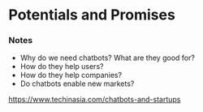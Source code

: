 Potentials and Promises
=======================

### Notes

-	Why do we need chatbots? What are they good for?
-	How do they help users?
-	How do they help companies?
-	Do chatbots enable new markets?

https://www.techinasia.com/chatbots-and-startups
